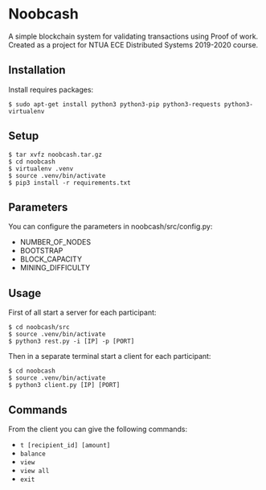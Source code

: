 # Noobcash
A simple blockchain system for validating transactions using Proof of work. Created as a project for NTUA ECE Distributed Systems 2019-2020 course.

## Installation

Install requires packages:

	$ sudo apt-get install python3 python3-pip python3-requests python3-virtualenv

## Setup

	$ tar xvfz noobcash.tar.gz
    $ cd noobcash
    $ virtualenv .venv
    $ source .venv/bin/activate
    $ pip3 install -r requirements.txt

## Parameters

You can configure the parameters in noobcash/src/config.py:

* NUMBER_OF_NODES
* BOOTSTRAP
* BLOCK_CAPACITY 
* MINING_DIFFICULTY

## Usage

First of all start a server for each participant:

    $ cd noobcash/src
    $ source .venv/bin/activate
    $ python3 rest.py -i [IP] -p [PORT]

Then in a separate terminal start a client for each participant:

    $ cd noobcash
    $ source .venv/bin/activate
    $ python3 client.py [IP] [PORT]


## Commands

From the client you can give the following commands:

* `t [recipient_id] [amount]` 
* `balance`                   
* `view`                      
* `view all`                  
* `exit`                      

